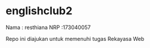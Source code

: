 # englishclub2
Nama : resthiana 
NRP :173040057

Repo ini diajukan untuk memenuhi tugas Rekayasa Web
